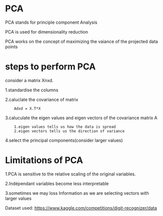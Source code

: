 # PCA

PCA stands for principle component Analysis

PCA is used for dimensionality reduction

PCA works on the concept of maximizing the vaiance of the projected data points


# steps to perform PCA

consider a matrix Xnxd.

1.standardise the columns

2.caluclate the covariance of matrix
        
        Adxd = X.T*X

3.caluculate the eigen values and eigen vectors of the covariance matrix A
        
        1.eigen values tells us how the data is spread
        2.eigen vectors tells us the direction of variance

4.select the principal components(consider larger values)


# Limitations of PCA

1.PCA is sensitive to the relative scaling of the original variables.

2.Indépendant variables become less interpretable

3.sometimes we may loss Information as we are selecting vectors with larger values


Dataset used:
      https://www.kaggle.com/competitions/digit-recognizer/data
